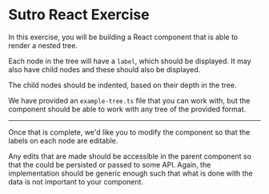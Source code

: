 # Sutro React Exercise

In this exercise, you will be building a React component that is able to render a nested tree.

Each node in the tree will have a `label`, which should be displayed. It may also have child nodes and these should also be displayed.

The child nodes should be indented, based on their depth in the tree.

We have provided an `example-tree.ts` file that you can work with, but the component should be able to work with any tree of the provided format.

---

Once that is complete, we'd like you to modify the component so that the labels on each node are editable.

Any edits that are made should be accessible in the parent component so that the could be persisted or passed to some API. Again, the implementation should be generic enough such that what is done with the data is not important to your component.